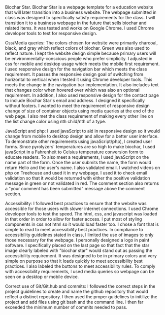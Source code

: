 Biochar Star.
Biochar Star is a webpage template for a education website that will later transition into a business website. The webpage submitted in class was designed to specifically satisfy requirements for the class. I will transition it to a business webpage in the future that sells biochar and related items. It was tested and works on Google Chrome. I used Chrome developer tools to test for responsive design.

Css/Media queries: The colors chosen for website were primarily charcoal, black, and gray which reflect colors of biochar. Green was also used to reflect nature. I kept the website design simple because primary users will be environmentally-conscious people who prefer simplicity. I adjusted in css for mobile and desktop usage which meets the mobile first requirement. I used responsive design for the navigation bar which meets the class requirement. It passes the responsive design goal of switching from horizontal to vertical when I tested it using Chrome developer tools. This meets the change in the navigation bar implementation. It also includes text that changes color when hovered over which was also an optional requirement.
In addition, I also used responsive design for the contact page to include Biochar Star's email and address. I designed it specifically without footers. I wanted to meet the requirement of responsive design change of size of container objects using media queries at the end of the web page. I also met the class requirement of making every other line on the list change color using nth child/nth of a type.


JavaScript and php: I used javaScript to aid in responsive design so it would change from mobile to desktop design and allow for a better user interface. To demonstrate other requirements using javaScript/php), I created user forms.  Since pyrolyzers' temperatures are so high to make biochar, I used javaScript in a  Fahrenheit to Celsius temperature conversion form to educate readers.  To  also meet a requirements, I used javaScript on the name part of the form.  Once the user submits the name, the form would return Hello and the user's name.  I also validated email.  I watched videos on php on Treehouse and used it in my webpage.  I used it to check email validation so that it would be returned with either the positive validation message in green or not validated in red. The comment section also returns a "your comment has been submitted" message above the comment section.

Accessibility: I followed best practices to ensure that the website was accessible for those users with slower internet connections.  I used Chrome developer tools to test the speed. The html, css, and javascript was loaded in that order in order to allow for faster access. I put  most of styling components in css not html so it would load faster too. I chose a font that is simple to read to meet accessibility best practices.
In compliance to accessibility guidelines stated in class, I  limited the use of images to only those necessary for the webpage. I personally designed a logo in paint software. I specifically placed on the last page so that fact that the star image clearly labeled with "biochar star" would stand out as passing the accessibility requirement. It was designed to be in primary colors and very simple on purpose so that it loads quickly to meet accessibility best practices. I also labeled the buttons to meet accessibility rules.  To comply with accessibility requirements, I used media queries so webpage can be seen on a desktop or mobile device.


Correct use of Git/Git.hub and commits:  I followed the correct steps in the project guidelines to create and name the github repository that would reflect a distinct repository.  I then used the proper guidelines to initilize the project and add files using git bash and the command line.  I then far exceeded the minimum number of commits needed to pass.    
